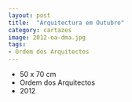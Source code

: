 ```yaml
---
layout: post
title:  "Arquitectura em Outubro"
category: cartazes
image: 2012-oa-dma.jpg
tags:
- Ordem dos Arquitectos
---
```


- 50 x 70 cm
- Ordem dos Arquitectos
- 2012

